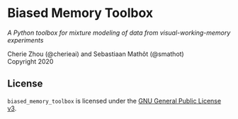 # Biased Memory Toolbox

*A Python toolbox for mixture modeling of data from visual-working-memory experiments*

Cherie Zhou (@cherieai) and Sebastiaan Mathôt (@smathot) <br />
Copyright 2020


## License

`biased_memory_toolbox` is licensed under the [GNU General Public License
v3](http://www.gnu.org/licenses/gpl-3.0.en.html).
